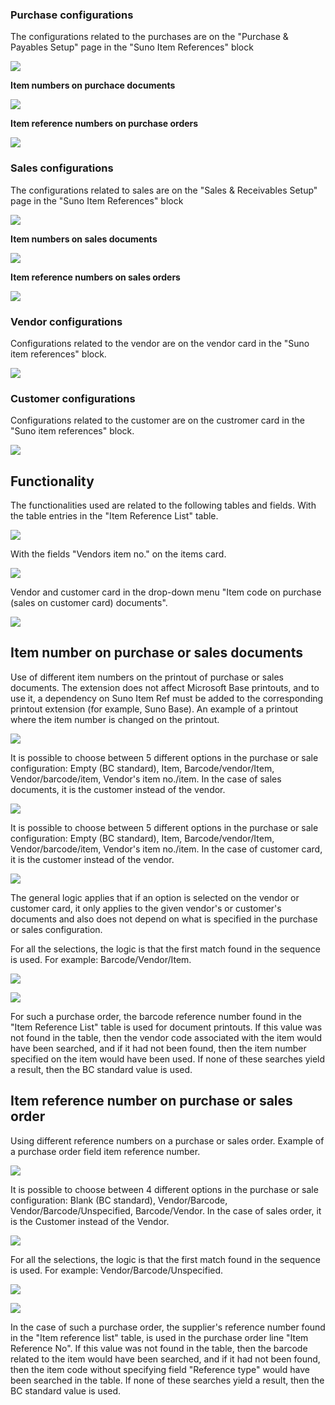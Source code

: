 ### Purchase configurations

The configurations related to the purchases are on the "Purchase & Payables Setup" page in the "Suno Item References" block

![][1]


**Item numbers on purchace documents**

![][2]


**Item reference numbers on purchase orders**

![][3]

### Sales configurations

The configurations related to sales are on the "Sales & Receivables Setup" page in the "Suno Item References" block

![][4]


**Item numbers on sales documents**

![][5]


**Item reference numbers on sales orders**

![][6]

### Vendor configurations

Configurations related to the vendor are on the vendor card in the "Suno item references" block.

![][7]

### Customer configurations

Configurations related to the customer are on the custromer card in the "Suno item references" block.

![][8]

## Functionality

The functionalities used are related to the following tables and fields. With the table entries in the "Item Reference List" table.

![][9]

With the fields "Vendors item no." on the items card.

![][10]

Vendor and customer card in the drop-down menu "Item code on purchase (sales on customer card) documents".

![][11]

## Item number on purchase or sales documents 

Use of different item numbers on the printout of purchase or sales documents. The extension does not affect Microsoft Base printouts, and to use it, a dependency on Suno Item Ref must be added to the corresponding printout extension (for example, Suno Base). An example of a printout where the item number is changed on the printout.

![][12]

It is possible to choose between 5 different options in the purchase or sale configuration: Empty (BC standard), Item, Barcode/vendor/Item, Vendor/barcode/item, Vendor's item no./item. In the case of sales documents, it is the customer instead of the vendor.

![][13]

It is possible to choose between 5 different options in the purchase or sale configuration: Empty (BC standard), Item, Barcode/vendor/Item, Vendor/barcode/item, Vendor's item no./item. In the case of customer card, it is the customer instead of the vendor.

![][14]

The general logic applies that if an option is selected on the vendor or customer card, it only applies to the given vendor's or customer's documents and also does not depend on what is specified in the purchase or sales configuration.

For all the selections, the logic is that the first match found in the sequence is used. For example: Barcode/Vendor/Item.

![][15]

![][16]

For such a purchase order, the barcode reference number found in the "Item Reference List" table is used for document printouts. If this value was not found in the table, then the vendor code associated with the item would have been searched, and if it had not been found, then the item number specified on the item would have been used. If none of these searches yield a result, then the BC standard value is used.

## Item reference number on purchase or sales order 

Using different reference numbers on a purchase or sales order. Example of a purchase order field item reference number.

![][17]

It is possible to choose between 4 different options in the purchase or sale configuration: Blank (BC standard), Vendor/Barcode, Vendor/Barcode/Unspecified, Barcode/Vendor. In the case of sales order, it is the Customer instead of the Vendor.

![][18]

For all the selections, the logic is that the first match found in the sequence is used. For example: Vendor/Barcode/Unspecified.

![][19]

![][20]

In the case of such a purchase order, the supplier's reference number found in the "Item reference list" table, is used in the purchase order line "Item Reference No". If this value was not found in the table, then the barcode related to the item would have been searched, and if it had not been found, then the item code without specifying field "Reference type" would have been searched in the table. If none of these searches yield a result, then the BC standard value is used.

  [1]: ./media/image1eng.png
  [2]: ./media/image2eng.png
  [3]: ./media/image3eng.png
  [4]: ./media/image4eng.png
  [5]: ./media/image5eng.png
  [6]: ./media/image6eng.png
  [7]: ./media/image7eng.png
  [8]: ./media/image8eng.png
  [9]: ./media/image9eng.png
  [10]: ./media/image10eng.png
  [11]: ./media/image11eng.png
  [12]: ./media/image12eng.png
  [13]: ./media/image13eng.png
  [14]: ./media/image14eng.png
  [15]: ./media/image15eng.png
  [16]: ./media/image16eng.png
  [17]: ./media/image17eng.png
  [18]: ./media/image18eng.png
  [19]: ./media/image19eng.png
  [20]: ./media/image20eng.png